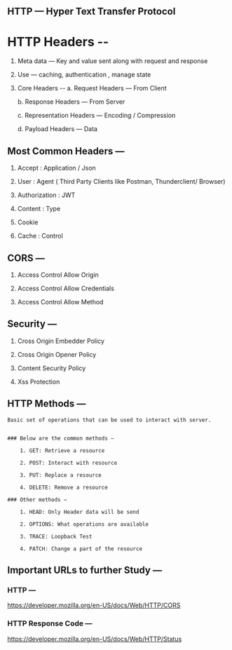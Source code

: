 ## HTTP — Hyper Text Transfer Protocol


# HTTP Headers -- 

1. Meta data — Key and value sent along with request and response

2. Use — caching, authentication , manage state

3. Core Headers -- 
    a. Request Headers — From Client

    b. Response Headers — From Server

    c. Representation Headers — Encoding / Compression

    d. Payload Headers — Data

## Most Common Headers — 

 1. Accept : Application / Json

 2. User : Agent ( Third Party Clients like Postman, Thunderclient/ Browser)

 3. Authorization : JWT 

 4. Content : Type

 5. Cookie

 6. Cache : Control 


## CORS — 

 1. Access Control Allow Origin

 2. Access Control Allow Credentials

 3. Access Control Allow Method

## Security — 

 1. Cross Origin Embedder Policy

 2. Cross Origin Opener Policy

 3. Content Security Policy

 4. Xss Protection


## HTTP Methods — 

    Basic set of operations that can be used to interact with server.


    ### Below are the common methods — 

        1. GET: Retrieve a resource

        2. POST: Interact with resource

        3. PUT: Replace a resource

        4. DELETE: Remove a resource

    ### Other methods — 

        1. HEAD: Only Header data will be send

        2. OPTIONS: What operations are available

        3. TRACE: Loopback Test

        4. PATCH: Change a part of the resource


## Important URLs to further Study — 

 ### HTTP —

https://developer.mozilla.org/en-US/docs/Web/HTTP/CORS

 ### HTTP Response Code — 

https://developer.mozilla.org/en-US/docs/Web/HTTP/Status
